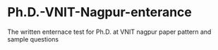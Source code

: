 # Ph.D.-VNIT-Nagpur-enterance
The written enternace test for Ph.D. at VNIT nagpur paper pattern and sample questions
